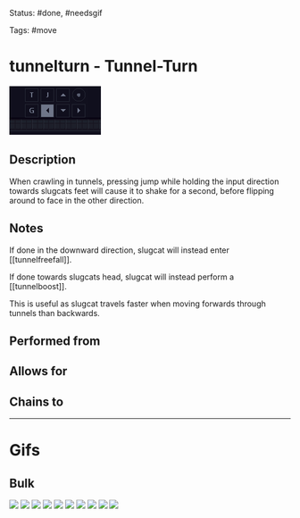 Status: #done, #needsgif 

Tags: #move

# tunnelturn - Tunnel-Turn
<img src=https://raw.githubusercontent.com/LauraHannah44/Rain-World-Movement/main/Files/tunnelturn_header.gif>

## Description
When crawling in tunnels, pressing jump while holding the input direction towards slugcats feet will cause it to shake for a second, before flipping around to face in the other direction. 

## Notes
If done in the downward direction, slugcat will instead enter [[tunnelfreefall]].

If done towards slugcats head, slugcat will instead perform a [[tunnelboost]].

This is useful as slugcat travels faster when moving forwards through tunnels than backwards.

## Performed from


## Allows for


## Chains to


___
# Gifs
## Bulk
<img src=https://raw.githubusercontent.com/LauraHannah44/Rain-World-Movement/main/Files/tunnelturn_0.gif>

<img src=https://raw.githubusercontent.com/LauraHannah44/Rain-World-Movement/main/Files/tunnelturn_1.gif>

<img src=https://raw.githubusercontent.com/LauraHannah44/Rain-World-Movement/main/Files/tunnelturn_2.gif>

<img src=https://raw.githubusercontent.com/LauraHannah44/Rain-World-Movement/main/Files/tunnelturn_3.gif>

<img src=https://raw.githubusercontent.com/LauraHannah44/Rain-World-Movement/main/Files/tunnelturn_4.gif>

<img src=https://raw.githubusercontent.com/LauraHannah44/Rain-World-Movement/main/Files/tunnelturn_5.gif>

<img src=https://raw.githubusercontent.com/LauraHannah44/Rain-World-Movement/main/Files/tunnelturn_6.gif>

<img src=https://raw.githubusercontent.com/LauraHannah44/Rain-World-Movement/main/Files/tunnelturn_7.gif>

<img src=https://raw.githubusercontent.com/LauraHannah44/Rain-World-Movement/main/Files/tunnelturn_8.gif>

<img src=https://raw.githubusercontent.com/LauraHannah44/Rain-World-Movement/main/Files/tunnelturn_9.gif>
